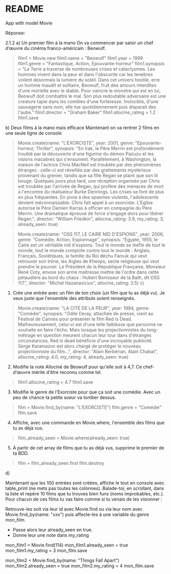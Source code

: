# README

App with model Movie

Réponse: 

2.1.2
a) Un premier film à la mano
On va commencer par saisir un chef d’œuvre du cinéma franco-américain : Beowulf.

>film1 = Movie.new
>film1.name = "Beowulf"
>film1.year = 1999
>film1.genre = "Fantastique, Action, Epouvante-horreur"
>film1.synopsis = "La Terre a traverse de nombreuses crises et cataclysmes. Les hommes vivent dans la peur et dans l'obscurite car les tenebres voilent desormais la lumiere du soleil. Dans cet univers hostile, erre un homme maudit et solitaire, Beowulf, fruit des amours interdites d'une mortelle avec le diable. Pour vaincre le monstre qui est en lui, Beowulf doit combattre le mal. Son plus redoutable adversaire est une creature tapie dans les combles d'une forteresse. Invincible, d'une sauvagerie sans nom, elle tue quotidiennement puis disparait des l'aube."
>film1.director = "Graham Baker"
>film1.allocine_rating = 1.2
>film1.save

b) Deux films à la mano mais efficace
Maintenant on va rentrer 2 films en une seule ligne de console

> Movie.create(name: "L'EXORCISTE", year: 2001, genre: "Epouvante-horreur, Thriller", synopsis: "En Irak, le Père Merrin est profondément troublé par la découverte d'une figurine du démon Pazuzu et les visions macabres qui s'ensuivent. Parallèlement, à Washington, la maison de l'actrice Chris MacNeil est troublée par des phénomènes étranges : celle-ci est réveillée par des grattements mystérieux provenant du grenier, tandis que sa fille Regan se plaint que son lit bouge. Quelques jours plus tard, une réception organisée par Chris est troublée par l'arrivée de Regan, qui profère des menaces de mort à l'encontre du réalisateur Burke Dennings. Les crises se font de plus en plus fréquentes. En proie à des spasmes violents, l'adolescente devient méconnaissable. Chris fait appel à un exorciste. L'Eglise autorise le Père Damien Karras à officier en compagnie du Père Merrin. Une dramatique épreuve de force s'engage alors pour libérer Regan.", director: "William Friedkin", allocine_rating: 3.9, my_rating: 3, already_seen: true)

> Movie.create(name: "OSS 117, LE CAIRE NID D'ESPIONS", year: 2006, genre: "Comédie, Action, Espionnage", synopsis: "Égypte, 1955, le Caire est un véritable nid d'espions.
Tout le monde se méfie de tout le monde, tout le monde complote contre tout le monde : Anglais, Français, Soviétiques, la famille du Roi déchu Farouk qui veut retrouver son trône, les Aigles de Kheops, secte religieuse qui veut prendre le pouvoir. Le Président de la République Française, Monsieur René Coty, envoie son arme maîtresse mettre de l'ordre dans cette pétaudière au bord du chaos : Hubert Bonisseur de la Bath, dit OSS 117.", director: "Michel Hazanavicius", allocine_rating: 3.5)
c)

1. Crée une entrée avec un film de ton choix (un film que tu as déjà vu). Je veux juste que l'ensemble des attributs soient renseignés.

> Movie.create(name: "LA CITÉ DE LA PEUR", year: 1994, genre: "Comédie", synopsis: "Odile Deray, attachée de presse, vient au Festival de Cannes pour présenter le film Red is Dead. Malheureusement, celui-ci est d'une telle faiblesse que personne ne souhaite en faire l'écho. Mais lorsque les projectionnistes du long-métrage en question meurent chacun leur tour dans d'étranges circonstances, Red is dead bénéficie d'une incroyable publicité. Serge Karamazov est alors chargé de protéger le nouveau projectionniste du film...", director: "Alain Berbérian, Alain Chabat", allocine_rating: 4.0, my_rating: 4, already_seen: true)

2. Modifie la note Allociné de Beowulf pour qu'elle soit à 4,7. Ce chef-d’œuvre mérite d'être reconnu comme tel.

> film1.allocine_rating = 4.7
> film1.save

3. Modifie le genre de l'Exorciste pour que ça soit une comédie. Avec un peu de chance ta petite soeur va tomber dessus.

> film = Movie.find_by(name: "L'EXORCISTE")
> film.genre = "Comédie"
> film.save

4. Affiche, avec une commande en Movie.where, l'ensemble des films que tu as déjà vus.

> film_already_seen = Movie.where(already_seen: true)

5. À partir de cet array de films que tu as déjà vus, supprime le premier de ta BDD.

> film = film_already_seen.first
> film.destroy

d) 

Maintenant que les 100 entrées sont créées, affiche le tout en console avec table_print (ne mets pas toutes les colonnes). Balade-toi, en scrollant, dans la liste et repère 10 films que tu trouves bien funs (noms improbables, etc.). Pour chacun de ces films tu vas faire comme si tu venais de les visionner :

Retrouve-les soit via leur id avec Movie.find ou via leur nom avec Movie.find_by(name: "xxx") puis affecte-les à une variable du genre mon_film.
- Passe alors leur already_seen en true.
- Donne leur une note dans my_rating

mon_film1 = Movie.find(114)
mon_film1.already_seen = true
mon_film1.my_rating = 3
mon_film.save

mon_film2 = Movie.find_by(name: "Things Fall Apart")
mon_film2.already_seen = true
mon_film2.my_rating = 4
mon_film.save
